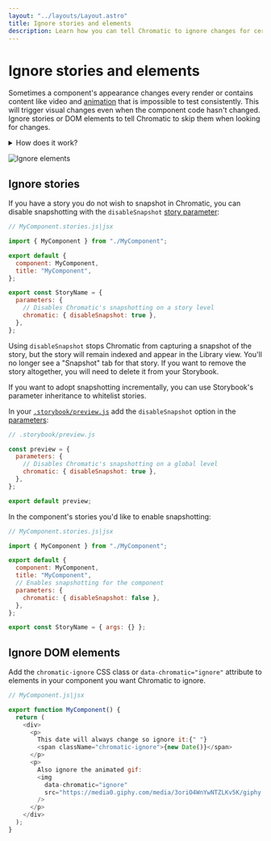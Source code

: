 ```yaml
---
layout: "../layouts/Layout.astro"
title: Ignore stories and elements
description: Learn how you can tell Chromatic to ignore changes for certain elements
---
```


# Ignore stories and elements

Sometimes a component's appearance changes every render or contains content like video and [animation](animations) that is impossible to test consistently. This will trigger visual changes even when the component code hasn't changed. Ignore stories or DOM elements to tell Chromatic to skip them when looking for changes.

<details>
<summary>How does it work?</summary>

Chromatic uses the rendered visual output at the pixel level to determine whether components' have changed.
It's important to ensure the calculated bounding rectangle fully covers the changing content and maintains the exact dimensions as the baseline (e.g., width, height, and relative positioning). Setting the `.chromatic-ignore` class or `[data-chromatic="ignore"]` attribute instructs the diffing algorithm to ignore the
pixels within the bounding rectangle of ignored elements.

</details>

![Ignore elements](../images/ignore.jpg)

## Ignore stories

If you have a story you do not wish to snapshot in Chromatic, you can disable snapshotting with the
`disableSnapshot` [story parameter](https://storybook.js.org/docs/react/writing-stories/parameters#story-parameters):

```js
// MyComponent.stories.js|jsx

import { MyComponent } from "./MyComponent";

export default {
  component: MyComponent,
  title: "MyComponent",
};

export const StoryName = {
  parameters: {
    // Disables Chromatic's snapshotting on a story level
    chromatic: { disableSnapshot: true },
  },
};
```

<div class="aside">

Using `disableSnapshot` stops Chromatic from capturing a snapshot of the story, but the story will remain indexed and appear in the Library view. You'll no longer see a "Snapshot" tab for that story. If you want to remove the story altogether, you will need to delete it from your Storybook.

</div>

If you want to adopt snapshotting incrementally, you can use Storybook's parameter inheritance to whitelist stories.

In your [`.storybook/preview.js`](https://storybook.js.org/docs/react/configure/overview#configure-story-rendering) add the `disableSnapshot` option in the [parameters](https://storybook.js.org/docs/react/writing-stories/parameters#global-parameters):

```js
// .storybook/preview.js

const preview = {
  parameters: {
    // Disables Chromatic's snapshotting on a global level
    chromatic: { disableSnapshot: true },
  },
};

export default preview;
```

In the component's stories you'd like to enable snapshotting:

```js
// MyComponent.stories.js|jsx

import { MyComponent } from "./MyComponent";

export default {
  component: MyComponent,
  title: "MyComponent",
  // Enables snapshotting for the component
  parameters: {
    chromatic: { disableSnapshot: false },
  },
};

export const StoryName = { args: {} };
```

## Ignore DOM elements

Add the `chromatic-ignore` CSS class or `data-chromatic="ignore"` attribute to elements in your component you want
Chromatic to ignore.

```js
// MyComponent.js|jsx

export function MyComponent() {
  return (
    <div>
      <p>
        This date will always change so ignore it:{" "}
        <span className="chromatic-ignore">{new Date()}</span>
      </p>
      <p>
        Also ignore the animated gif:
        <img
          data-chromatic="ignore"
          src="https://media0.giphy.com/media/3oriO4WnYwNTZLKv5K/giphy.gif"
        />
      </p>
    </div>
  );
}
```
